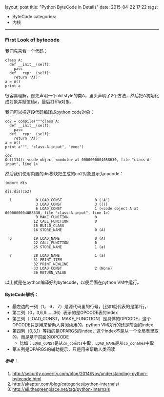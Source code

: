 layout: post
title: "Python ByteCode in Details"
date: 2015-04-22 17:22
tags:
- ByteCode
categories:
- 内核
---

### First Look of bytecode

我们先来看一个代码：

```
class A:
  def __init__(self):
    pass
  def __repr__(self):
    return 'A()'
a = A()
print a
```

很容易理解，首先声明一个old style的类A，里头声明了2个方法，然后把A初始化成对象并赋值给a，最后打印a对象。

我们可以把这段代码编译成python code对象：

```
co2 = compile("""class A:
  def __init__(self):
    pass
  def __repr__(self):
    return 'A()'
a = A()
print a""", "class-A-input", "exec")

co2
Out[114]: <code object <module> at 00000000040B8630, file "class-A-input", line 1>
```

然后我们使用内置的dis模块把生成的co2对象显示为opcode：

```
import dis

dis.dis(co2)

  1           0 LOAD_CONST               0 ('A')
              3 LOAD_CONST               3 (())
              6 LOAD_CONST               1 (<code object A at 00000000040B8530, file "class-A-input", line 1>)
              9 MAKE_FUNCTION            0
             12 CALL_FUNCTION            0
             15 BUILD_CLASS         
             16 STORE_NAME               0 (A)

  6          19 LOAD_NAME                0 (A)
             22 CALL_FUNCTION            0
             25 STORE_NAME               1 (a)

  7          28 LOAD_NAME                1 (a)
             31 PRINT_ITEM          
             32 PRINT_NEWLINE       
             33 LOAD_CONST               2 (None)
             36 RETURN_VALUE        
```

以上就是在python编译好的bytecode，以便后面在python VM中运行。

#### ByteCode解析：

- 最左边的一列（1， 6， 7）是源代码里的行号，比如1就代表的是第1行。
- 第二列（0，3,6,9……36）表示的是OPCODE表的index
- 第三列（LOAD_CONST，MAKE_FUNCTION）是具体的OPCODE，这个OPCODE只是用来帮助人类阅读用的，python VM执行的还是前面的index
- 第四列（0,3,1）等指的是OPARGS的index，这个index不是从一个全局表里取的，而是基于前面的OPCODE
  - 比如：`LOAD_CONST`是从`co_consts`中取，`LOAD_NAME`是从`co_conames`中取
- 第五列是OPARGS的辅助提示，只是用来帮助人类阅读


##### 参考：

1. <http://security.coverity.com/blog/2014/Nov/understanding-python-bytecode.html>
2. <http://akaptur.com/blog/categories/python-internals/>
3. <http://eli.thegreenplace.net/tag/python-internals>
